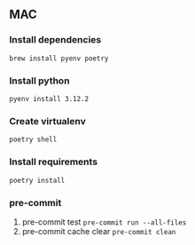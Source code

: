 ## MAC
### Install dependencies
```
brew install pyenv poetry
```

### Install python
```
pyenv install 3.12.2
```

### Create virtualenv
```
poetry shell
```

### Install requirements
```
poetry install
```

### pre-commit
   1. pre-commit test ```pre-commit run --all-files```
   2. pre-commit cache clear ```pre-commit clean```
